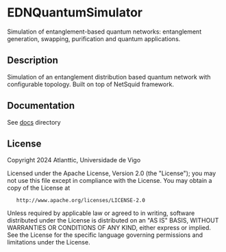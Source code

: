 # EDNQuantumSimulator
Simulation of entanglement-based quantum networks: entanglement generation, swapping, purification and quantum applications.

Description
-------------------
Simulation of an entanglement distribution based quantum network with configurable topology. Built on top of NetSquid framework.

Documentation
-----------------
See [docs](docs) directory

License
-------------------
Copyright 2024 Atlanttic, Universidade de Vigo

   Licensed under the Apache License, Version 2.0 (the "License");
   you may not use this file except in compliance with the License.
   You may obtain a copy of the License at

       http://www.apache.org/licenses/LICENSE-2.0

   Unless required by applicable law or agreed to in writing, software
   distributed under the License is distributed on an "AS IS" BASIS,
   WITHOUT WARRANTIES OR CONDITIONS OF ANY KIND, either express or implied.
   See the License for the specific language governing permissions and
   limitations under the License.

